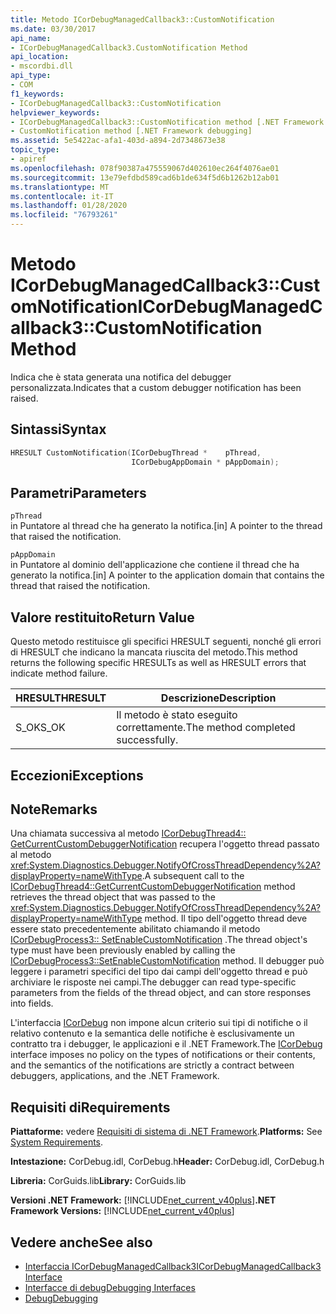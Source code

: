 ```yaml
---
title: Metodo ICorDebugManagedCallback3::CustomNotification
ms.date: 03/30/2017
api_name:
- ICorDebugManagedCallback3.CustomNotification Method
api_location:
- mscordbi.dll
api_type:
- COM
f1_keywords:
- ICorDebugManagedCallback3::CustomNotification
helpviewer_keywords:
- ICorDebugManagedCallback3::CustomNotification method [.NET Framework debugging]
- CustomNotification method [.NET Framework debugging]
ms.assetid: 5e5422ac-afa1-403d-a894-2d7348673e38
topic_type:
- apiref
ms.openlocfilehash: 078f90387a475559067d402610ec264f4076ae01
ms.sourcegitcommit: 13e79efdbd589cad6b1de634f5d6b1262b12ab01
ms.translationtype: MT
ms.contentlocale: it-IT
ms.lasthandoff: 01/28/2020
ms.locfileid: "76793261"
---
```

# <a name="icordebugmanagedcallback3customnotification-method"></a><span data-ttu-id="dde07-102">Metodo ICorDebugManagedCallback3::CustomNotification</span><span class="sxs-lookup"><span data-stu-id="dde07-102">ICorDebugManagedCallback3::CustomNotification Method</span></span>
<span data-ttu-id="dde07-103">Indica che è stata generata una notifica del debugger personalizzata.</span><span class="sxs-lookup"><span data-stu-id="dde07-103">Indicates that a custom debugger notification has been raised.</span></span>  
  
## <a name="syntax"></a><span data-ttu-id="dde07-104">Sintassi</span><span class="sxs-lookup"><span data-stu-id="dde07-104">Syntax</span></span>  
  
```cpp  
HRESULT CustomNotification(ICorDebugThread *    pThread,  
                           ICorDebugAppDomain * pAppDomain);  
```  
  
## <a name="parameters"></a><span data-ttu-id="dde07-105">Parametri</span><span class="sxs-lookup"><span data-stu-id="dde07-105">Parameters</span></span>  
 `pThread`  
 <span data-ttu-id="dde07-106">in Puntatore al thread che ha generato la notifica.</span><span class="sxs-lookup"><span data-stu-id="dde07-106">[in] A pointer to the thread that raised the notification.</span></span>  
  
 `pAppDomain`  
 <span data-ttu-id="dde07-107">in Puntatore al dominio dell'applicazione che contiene il thread che ha generato la notifica.</span><span class="sxs-lookup"><span data-stu-id="dde07-107">[in] A pointer to the application domain that contains the thread that raised the notification.</span></span>  
  
## <a name="return-value"></a><span data-ttu-id="dde07-108">Valore restituito</span><span class="sxs-lookup"><span data-stu-id="dde07-108">Return Value</span></span>  
 <span data-ttu-id="dde07-109">Questo metodo restituisce gli specifici HRESULT seguenti, nonché gli errori di HRESULT che indicano la mancata riuscita del metodo.</span><span class="sxs-lookup"><span data-stu-id="dde07-109">This method returns the following specific HRESULTs as well as HRESULT errors that indicate method failure.</span></span>  
  
|<span data-ttu-id="dde07-110">HRESULT</span><span class="sxs-lookup"><span data-stu-id="dde07-110">HRESULT</span></span>|<span data-ttu-id="dde07-111">Descrizione</span><span class="sxs-lookup"><span data-stu-id="dde07-111">Description</span></span>|  
|-------------|-----------------|  
|<span data-ttu-id="dde07-112">S_OK</span><span class="sxs-lookup"><span data-stu-id="dde07-112">S_OK</span></span>|<span data-ttu-id="dde07-113">Il metodo è stato eseguito correttamente.</span><span class="sxs-lookup"><span data-stu-id="dde07-113">The method completed successfully.</span></span>|  
  
## <a name="exceptions"></a><span data-ttu-id="dde07-114">Eccezioni</span><span class="sxs-lookup"><span data-stu-id="dde07-114">Exceptions</span></span>  
  
## <a name="remarks"></a><span data-ttu-id="dde07-115">Note</span><span class="sxs-lookup"><span data-stu-id="dde07-115">Remarks</span></span>  
 <span data-ttu-id="dde07-116">Una chiamata successiva al metodo [ICorDebugThread4:: GetCurrentCustomDebuggerNotification](icordebugthread4-getcurrentcustomdebuggernotification-method.md) recupera l'oggetto thread passato al metodo <xref:System.Diagnostics.Debugger.NotifyOfCrossThreadDependency%2A?displayProperty=nameWithType>.</span><span class="sxs-lookup"><span data-stu-id="dde07-116">A subsequent call to the [ICorDebugThread4::GetCurrentCustomDebuggerNotification](icordebugthread4-getcurrentcustomdebuggernotification-method.md) method retrieves the thread object that was passed to the <xref:System.Diagnostics.Debugger.NotifyOfCrossThreadDependency%2A?displayProperty=nameWithType> method.</span></span> <span data-ttu-id="dde07-117">Il tipo dell'oggetto thread deve essere stato precedentemente abilitato chiamando il metodo [ICorDebugProcess3:: SetEnableCustomNotification](icordebugprocess3-setenablecustomnotification-method.md) .</span><span class="sxs-lookup"><span data-stu-id="dde07-117">The thread object's type must have been previously enabled by calling the [ICorDebugProcess3::SetEnableCustomNotification](icordebugprocess3-setenablecustomnotification-method.md) method.</span></span> <span data-ttu-id="dde07-118">Il debugger può leggere i parametri specifici del tipo dai campi dell'oggetto thread e può archiviare le risposte nei campi.</span><span class="sxs-lookup"><span data-stu-id="dde07-118">The debugger can read type-specific parameters from the fields of the thread object, and can store responses into fields.</span></span>  
  
 <span data-ttu-id="dde07-119">L'interfaccia [ICorDebug](icordebug-interface.md) non impone alcun criterio sui tipi di notifiche o il relativo contenuto e la semantica delle notifiche è esclusivamente un contratto tra i debugger, le applicazioni e il .NET Framework.</span><span class="sxs-lookup"><span data-stu-id="dde07-119">The [ICorDebug](icordebug-interface.md) interface imposes no policy on the types of notifications or their contents, and the semantics of the notifications are strictly a contract between debuggers, applications, and the .NET Framework.</span></span>  
  
## <a name="requirements"></a><span data-ttu-id="dde07-120">Requisiti di</span><span class="sxs-lookup"><span data-stu-id="dde07-120">Requirements</span></span>  
 <span data-ttu-id="dde07-121">**Piattaforme:** vedere [Requisiti di sistema di .NET Framework](../../../../docs/framework/get-started/system-requirements.md).</span><span class="sxs-lookup"><span data-stu-id="dde07-121">**Platforms:** See [System Requirements](../../../../docs/framework/get-started/system-requirements.md).</span></span>  
  
 <span data-ttu-id="dde07-122">**Intestazione:** CorDebug.idl, CorDebug.h</span><span class="sxs-lookup"><span data-stu-id="dde07-122">**Header:** CorDebug.idl, CorDebug.h</span></span>  
  
 <span data-ttu-id="dde07-123">**Libreria:** CorGuids.lib</span><span class="sxs-lookup"><span data-stu-id="dde07-123">**Library:** CorGuids.lib</span></span>  
  
 <span data-ttu-id="dde07-124">**Versioni .NET Framework:** [!INCLUDE[net_current_v40plus](../../../../includes/net-current-v40plus-md.md)]</span><span class="sxs-lookup"><span data-stu-id="dde07-124">**.NET Framework Versions:** [!INCLUDE[net_current_v40plus](../../../../includes/net-current-v40plus-md.md)]</span></span>  
  
## <a name="see-also"></a><span data-ttu-id="dde07-125">Vedere anche</span><span class="sxs-lookup"><span data-stu-id="dde07-125">See also</span></span>

- [<span data-ttu-id="dde07-126">Interfaccia ICorDebugManagedCallback3</span><span class="sxs-lookup"><span data-stu-id="dde07-126">ICorDebugManagedCallback3 Interface</span></span>](icordebugmanagedcallback3-interface.md)
- [<span data-ttu-id="dde07-127">Interfacce di debug</span><span class="sxs-lookup"><span data-stu-id="dde07-127">Debugging Interfaces</span></span>](debugging-interfaces.md)
- [<span data-ttu-id="dde07-128">Debug</span><span class="sxs-lookup"><span data-stu-id="dde07-128">Debugging</span></span>](index.md)
